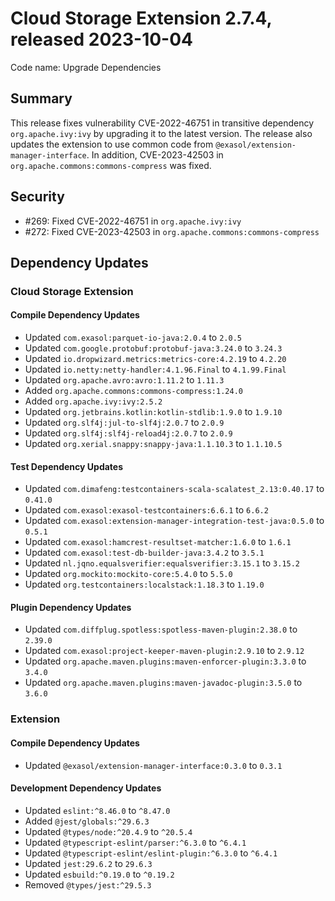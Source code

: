 # Cloud Storage Extension 2.7.4, released 2023-10-04

Code name: Upgrade Dependencies

## Summary

This release fixes vulnerability CVE-2022-46751 in transitive dependency `org.apache.ivy:ivy` by upgrading it to the latest version.
The release also updates the extension to use common code from `@exasol/extension-manager-interface`.
In addition, CVE-2023-42503 in `org.apache.commons:commons-compress` was fixed.

## Security

* #269: Fixed CVE-2022-46751 in `org.apache.ivy:ivy`
* #272: Fixed CVE-2023-42503 in `org.apache.commons:commons-compress`

## Dependency Updates

### Cloud Storage Extension

#### Compile Dependency Updates

* Updated `com.exasol:parquet-io-java:2.0.4` to `2.0.5`
* Updated `com.google.protobuf:protobuf-java:3.24.0` to `3.24.3`
* Updated `io.dropwizard.metrics:metrics-core:4.2.19` to `4.2.20`
* Updated `io.netty:netty-handler:4.1.96.Final` to `4.1.99.Final`
* Updated `org.apache.avro:avro:1.11.2` to `1.11.3`
* Added `org.apache.commons:commons-compress:1.24.0`
* Added `org.apache.ivy:ivy:2.5.2`
* Updated `org.jetbrains.kotlin:kotlin-stdlib:1.9.0` to `1.9.10`
* Updated `org.slf4j:jul-to-slf4j:2.0.7` to `2.0.9`
* Updated `org.slf4j:slf4j-reload4j:2.0.7` to `2.0.9`
* Updated `org.xerial.snappy:snappy-java:1.1.10.3` to `1.1.10.5`

#### Test Dependency Updates

* Updated `com.dimafeng:testcontainers-scala-scalatest_2.13:0.40.17` to `0.41.0`
* Updated `com.exasol:exasol-testcontainers:6.6.1` to `6.6.2`
* Updated `com.exasol:extension-manager-integration-test-java:0.5.0` to `0.5.1`
* Updated `com.exasol:hamcrest-resultset-matcher:1.6.0` to `1.6.1`
* Updated `com.exasol:test-db-builder-java:3.4.2` to `3.5.1`
* Updated `nl.jqno.equalsverifier:equalsverifier:3.15.1` to `3.15.2`
* Updated `org.mockito:mockito-core:5.4.0` to `5.5.0`
* Updated `org.testcontainers:localstack:1.18.3` to `1.19.0`

#### Plugin Dependency Updates

* Updated `com.diffplug.spotless:spotless-maven-plugin:2.38.0` to `2.39.0`
* Updated `com.exasol:project-keeper-maven-plugin:2.9.10` to `2.9.12`
* Updated `org.apache.maven.plugins:maven-enforcer-plugin:3.3.0` to `3.4.0`
* Updated `org.apache.maven.plugins:maven-javadoc-plugin:3.5.0` to `3.6.0`

### Extension

#### Compile Dependency Updates

* Updated `@exasol/extension-manager-interface:0.3.0` to `0.3.1`

#### Development Dependency Updates

* Updated `eslint:^8.46.0` to `^8.47.0`
* Added `@jest/globals:^29.6.3`
* Updated `@types/node:^20.4.9` to `^20.5.4`
* Updated `@typescript-eslint/parser:^6.3.0` to `^6.4.1`
* Updated `@typescript-eslint/eslint-plugin:^6.3.0` to `^6.4.1`
* Updated `jest:29.6.2` to `29.6.3`
* Updated `esbuild:^0.19.0` to `^0.19.2`
* Removed `@types/jest:^29.5.3`
